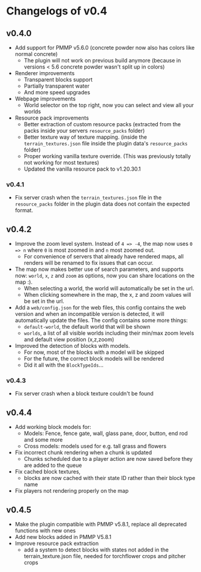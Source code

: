 # Changelogs of v0.4

## v0.4.0

- Add support for PMMP v5.6.0 (concrete powder now also has colors like normal concrete)
    - The plugin will not work on previous build anymore (because in versions < 5.6 concrete powder wasn't split up in
      colors)
- Renderer improvements
    - Transparent blocks support
    - Partially transparent water
    - And more speed upgrades
- Webpage improvements
    - World selector on the top right, now you can select and view all your worlds
- Resource pack improvements
    - Better extraction of custom resource packs (extracted from the packs inside your servers `resource_packs` folder)
    - Better texture way of texture mapping. (inside the `terrain_textures.json` file inside the plugin
      data's `resource_packs` folder)
    - Proper working vanilla texture override. (This was previously totally not working for most textures)
    - Updated the vanilla resource pack to v1.20.30.1

### v0.4.1

- Fix server crash when the `terrain_textures.json` file in the `resource_packs` folder in the plugin data does not
  contain the expected format.

## v0.4.2

- Improve the zoom level system. Instead of `4 => -4`, the map now uses `0 => n` where `0` is most zoomed in and `n`
  most zoomed out.
    - For convenience of servers that already have rendered maps, all renders will be renamed to fix issues that can
      occur.
- The map now makes better use of search parameters, and supports now: `world`, `x`, `z` and `zoom` as options, now you
  can share locations on the map :).
    - When selecting a world, the world will automatically be set in the url.
    - When clicking somewhere in the map, the x, z and zoom values will be set in the url.
- Add a `web/config.json` for the web files, this config contains the web version and when an incompatible version is
  detected, it will automatically update the files. The config contains some more things:
    - `default-world`, the default world that will be shown
    - `worlds`, a list of all visible worlds including their min/max zoom levels and default view position (x,z,zoom)
- Improved the detection of blocks with models.
    - For now, most of the blocks with a model will be skipped
    - For the future, the correct block models will be rendered
    - Did it all with the `BlockTypeIds`...

### v0.4.3

- Fix server crash when a block texture couldn't be found

## v0.4.4

- Add working block models for:
    - Models: Fence, fence gate, wall, glass pane, door, button, end rod and some more
    - Cross models: models used for e.g. tall grass and flowers
- Fix incorrect chunk rendering when a chunk is updated
    - Chunks scheduled due to a player action are now saved before they are added to the queue
- Fix cached block textures,
    - blocks are now cached with their state ID rather than their block type name
- Fix players not rendering properly on the map

## v0.4.5

- Make the plugin compatible with PMMP v5.8.1, replace all deprecated functions with new ones
- Add new blocks added in PMMP V5.8.1
- Improve resource pack extraction
    - add a system to detect blocks with states not added in the terrain_texture.json file, needed for torchflower crops
      and pitcher crops